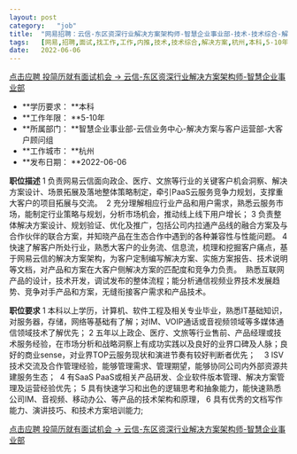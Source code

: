 ```yaml
---
layout:	post
category:	"job"
title:	"网易招聘：云信-东区资深行业解决方案架构师-智慧企业事业部-技术-技术综合-解决方案-杭州本科5-10年"
tags:	[网易,招聘,面试,找工作,工作,内推,技术,技术综合,解决方案,杭州,本科,5-10年]
date:	2022-06-06
---
```


[点击应聘 投简历就有面试机会 -> 云信-东区资深行业解决方案架构师-智慧企业事业部](http://mobile.bole.netease.com/bole/boleDetail?id=37601&employeeId=346f03c3cda5f04c&key=all)



- **学历要求： **本科
- **工作年限： **5-10年
- **所属部门： **智慧企业事业部-云信业务中心-解决方案与客户运营部-大客户顾问组
- **工作城市： **杭州
- **发布日期： **2022-06-06



**职位描述**
1 负责网易云信面向政企、医疗、文旅等行业的关键客户机会洞察、解决方案设计、场景拓展及落地整体策略制定，牵引PaaS云服务竞争力规划，支撑重大客户的项目拓展与交流。&nbsp;
2 充分理解相应行业产品和用户需求，熟悉云服务市场，能制定行业策略与规划，分析市场机会，推动线上线下用户增长；
3 负责整体解决方案设计、规划验证、优化及推广，包括公司内拉通产品线的融合方案及与合作伙伴的联合方案，并知晓产品在生态合作中遇到的各种兼容性与性能问题。
4 快速了解客户所处行业，熟悉大客户的业务流、信息流，梳理和挖掘客户痛点，基于网易云信的解决方案架构，为客户定制编写解决方案、实施方案报告、技术说明等文档，对产品和方案在大客户侧解决方案的匹配度和竞争力负责。&nbsp;
熟悉互联网产品的设计，技术开发，调试发布的整体流程；能分析通信视频业界技术发展趋势、竞争对手产品和方案，无缝衔接客户需求和产品技术。&nbsp;





**职位要求**
1 本科以上学历，计算机、软件工程及相关专业毕业，熟悉IT基础知识，对服务器，存储，网络等基础有了解；对IM、VOIP通话或音视频领域等多媒体通信领域技术了解优先；
2 五年以上政企、医疗、文旅等行业售前、产品经理或技术服务经验，在市场分析和战略洞察上有成功实践以及良好的业界口碑及人脉；良好的商业sense，对业界TOP云服务现状和演进节奏有较好判断者优先； &nbsp;&nbsp;
3 ISV技术交流及合作管理经验，能够管理需求、管理期望，能够协同公司内外部资源共建服务生态；&nbsp; 
4 有SaaS PaaS或相关产品研发、企业软件版本管理、解决方案管理及运营经验优先；
5 具有快速学习和出色的逻辑思考和抽象能力，能快速熟悉公司IM、音视频、移动办公、等产品的技术架构和原理，
6 具有优秀的文档写作能力、演讲技巧、和技术方案培训能力;&nbsp;



[点击应聘 投简历就有面试机会 -> 云信-东区资深行业解决方案架构师-智慧企业事业部](http://mobile.bole.netease.com/bole/boleDetail?id=37601&employeeId=346f03c3cda5f04c&key=all)